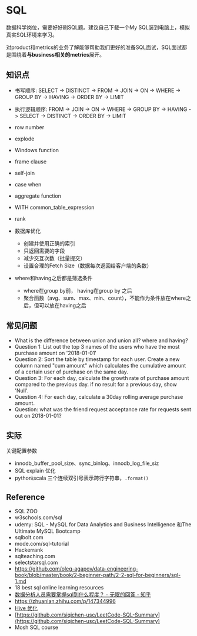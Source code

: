# SQL

数据科学岗位，需要好好刷SQL题。建议自己下载一个My SQL装到电脑上，模拟真实SQL环境来学习。

对product和metrics的业务了解能够帮助我们更好的准备SQL面试，SQL面试都是围绕着**与business相关的metrics**展开。


## 知识点
- 书写顺序: SELECT -> DISTINCT ->  FROM -> JOIN -> ON ->  WHERE -> GROUP BY -> HAVING -> ORDER BY -> LIMIT
- 执行逻辑顺序: FROM -> JOIN -> ON -> WHERE -> GROUP BY -> HAVING -> SELECT -> DISTINCT -> ORDER BY -> LIMIT
- row number
- explode
- Windows function
- frame clause
- self-join
- case when
- aggregate function
- WITH common_table_expression
- rank
- 数据库优化
  - 创建并使用正确的索引
  - 只返回需要的字段
  - 减少交互次数（批量提交）
  - 设置合理的Fetch Size（数据每次返回给客户端的条数）

- where和having之后都是筛选条件
  - where在group by前， having在group by 之后
  - 聚合函数（avg、sum、max、min、count），不能作为条件放在where之后，但可以放在having之后


## 常见问题
- What is the difference between union and union all? where and having?
- Question 1: List out the top 3 names of the users who have the most purchase amount on '2018-01-01'
- Question 2: Sort the table by timestamp for each user. Create a new column named "cum amount" which calculates the cumulative amount of a certain user of purchase on the same day.
- Question 3: For each day, calculate the growth rate of purchase amount compared to the previous day. if no result for a previous day, show 'Null'.
- Question 4: For each day, calculate a 30day rolling average purchase amount.
- Question: what was the friend request acceptance rate for requests sent out on 2018-01-01?


## 实际
关键配置参数
- innodb_buffer_pool_size、sync_binlog、innodb_log_file_siz
- SQL explain 优化
- python\scala 三个连续双引号表示跨行字符串，`.format()`


## Reference
- SQL ZOO 
- w3schools.com/sql
- udemy: SQL - MySQL for Data Analytics and Business Intelligence 和The Ultimate MySQL Bootcamp
- sqlbolt.com
- mode.com/sql-tutorial
- Hackerrank
- sqlteaching.com
- selectstarsql.com
- https://github.com/oleg-agapov/data-engineering-book/blob/master/book/2-beginner-path/2-2-sql-for-beginners/sql-1.md
- 18 best sql online learning resources
- [数据分析人员需要掌握sql到什么程度？ - 无眠的回答 - 知乎](https://www.zhihu.com/question/379694223/answer/1118850805)
- https://zhuanlan.zhihu.com/p/147344996
- [Hive 优化](https://zhuanlan.zhihu.com/p/102475087)
- [https://github.com/siqichen-usc/LeetCode-SQL-Summary](https://github.com/siqichen-usc/LeetCode-SQL-Summary)
- Mosh SQL course
